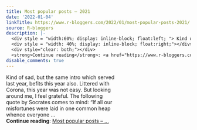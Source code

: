 ```yaml
---
title: Most popular posts – 2021
date: '2022-01-04'
linkTitle: https://www.r-bloggers.com/2022/01/most-popular-posts-2021/
source: R-bloggers
description: |-
  <div style = "width:60%; display: inline-block; float:left; "> Kind of sad, but the same intro which served last year, befits this year also. Littered with Corona, this year was not easy. But looking around me, I feel grateful. The following quote by Socrates comes to mind: “If all our misfortunes were laid in one common heap whence everyone ...</div>
  <div style = "width: 40%; display: inline-block; float:right;"></div>
  <div style="clear: both;"></div>
  <strong>Continue reading</strong>: <a href="https://www.r-bloggers.com/2022/01/most-popular-posts-2021/">Most popular posts – ...
disable_comments: true
---
```

<div style = "width:60%; display: inline-block; float:left; "> Kind of sad, but the same intro which served last year, befits this year also. Littered with Corona, this year was not easy. But looking around me, I feel grateful. The following quote by Socrates comes to mind: “If all our misfortunes were laid in one common heap whence everyone ...</div>
<div style = "width: 40%; display: inline-block; float:right;"></div>
<div style="clear: both;"></div>
<strong>Continue reading</strong>: <a href="https://www.r-bloggers.com/2022/01/most-popular-posts-2021/">Most popular posts – ...
